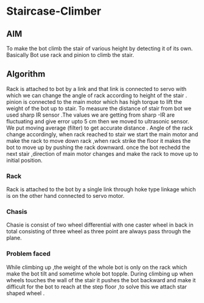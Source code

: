 # Staircase-Climber

## AIM   
To make the bot climb the stair of various height by detecting it of its own. 
Basically Bot use rack and pinion to climb the stair.

## Algorithm  
Rack is attached to bot by a link and that link is connected to servo with which we can change the angle of rack according to height of the stair . pinion is connected to the main motor which has high torque to lift the weight of the bot up to stair.
To measure the distance of stair from bot we used sharp IR sensor .The values we are getting from sharp -IR  are fluctuating and give error upto 5 cm then we moved to ultrasonic sensor. We put moving average (filter) to get accurate distance .
Angle of the rack change accordingly, when rack reached to stair we start the main motor and make the rack to move down rack ,when rack strike  the floor  it makes the bot to move up by pushing the rack downward.
once the bot rechedd the next stair ,direction of main motor changes and make the  rack to move up to initial position.

### Rack
Rack is attached to the bot by a single link through hoke type linkage which is on the other hand connected to servo motor.

### Chasis 
Chasie is consist of two wheel differential with one caster wheel in back in total consisting of three wheel as three point are always pass through the plane.

### Problem faced  
While climbing up ,the weight of the whole bot is only on the rack which make the bot  tilt and sometime whole bot topple.
During climbing up when wheels touches the wall of the stair it pushes the bot backward and make it difficult for the bot to reach at the  step floor ,to solve this we attach star shaped wheel .
